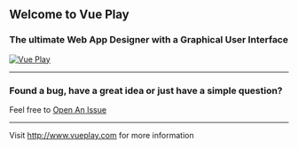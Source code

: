 ## Welcome to Vue Play

### The ultimate Web App Designer with a Graphical User Interface

[![Vue Play](https://www.vueplay.com/screenshot.png)](https://www.vueplay.com)


------------

### Found a bug, have a great idea or just have a simple question?
Feel free to [Open An Issue](https://github.com/vueplayground/vueplay.com/issues)

------------

Visit http://www.vueplay.com for more information